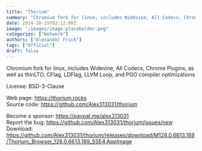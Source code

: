 ```yaml
---
title: "Thorium"
summary: "Chromium fork for linux, includes Widevine, All Codecs, Chrome Plugins, as well as thinLTO, CFlag, LDFlag, LLVM Loop, and PGO compiler optimizations"
date: 2024-10-19T02:12:00Z
image: "/images/image-placeholder.png"
categories: ["Network"]
authors: ["Alexander Frick"]
tags: ["Official"]
draft: false
---
```


Chromium fork for linux, includes Widevine, All Codecs, Chrome Plugins, as well as thinLTO, CFlag, LDFlag, LLVM Loop, and PGO compiler optimizations

License: BSD-3-Clause

Web page: <https://thorium.rocks>  
Source code: <https://github.com/Alex313031/thorium>

Become a sponsor: <https://paypal.me/alex313031>  
Report the bug: <https://github.com/Alex313031/thorium/issues/new>  
Download: <https://github.com/Alex313031/thorium/releases/download/M128.0.6613.189/Thorium_Browser_128.0.6613.189_SSE4.AppImage>
